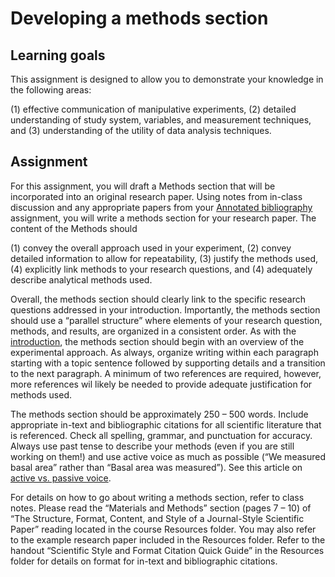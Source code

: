 # Developing a methods section

## Learning goals

This assignment is designed to allow you to demonstrate your knowledge in the following areas:

(1) effective communication of manipulative experiments,
(2) detailed understanding of study system, variables, and measurement techniques, and
(3) understanding of the utility of data analysis techniques.

## Assignment

For this assignment, you will draft a Methods section that will be incorporated into an original research paper. Using notes from in-class discussion and any appropriate papers from your [Annotated bibliography](annotated-bib.md) assignment, you will write a methods section for your research paper. The content of the Methods should

(1) convey the overall approach used in your experiment,
(2) convey detailed information to allow for repeatability,
(3) justify the methods used,
(4) explicitly link methods to your research questions, and
(4) adequately describe analytical methods used.

Overall, the methods section should clearly link to the specific research questions addressed in your introduction. Importantly, the methods section should use a “parallel structure” where elements of your research question, methods, and results, are organized in a consistent order. As with the [introduction](introduction.md), the methods section should begin with an overview of the experimental approach. As always, organize writing within each paragraph starting with a topic sentence followed by supporting details and a transition to the next paragraph. A minimum of two references are required, however, more references wil likely be needed to provide adequate justification for methods used.

The methods section should be approximately 250 – 500 words. Include appropriate in-text and bibliographic citations for all scientific literature that is referenced. Check all spelling, grammar, and punctuation for accuracy. Always use past tense to describe your methods (even if you are still working on them!) and use active voice as much as possible (“We measured basal area” rather than “Basal area was measured”). See this article on [active vs. passive voice](https://www.quickanddirtytips.com/education/grammar/active-voice-versus-passive-voice).

For details on how to go about writing a methods section, refer to class notes. Please read the “Materials
and Methods” section (pages 7 – 10) of “The Structure, Format, Content, and Style of a Journal-Style
Scientific Paper” reading located in the course Resources folder. You may also refer to the example
research paper included in the Resources folder. Refer to the handout “Scientific Style and Format
Citation Quick Guide” in the Resources folder for details on format for in-text and bibliographic citations.
